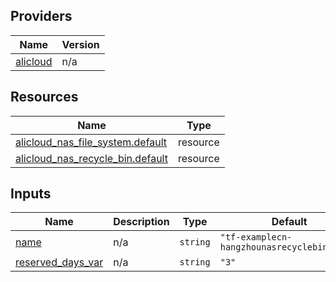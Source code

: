 <!-- BEGIN_TF_DOCS -->
## Providers

| Name | Version |
|------|---------|
| <a name="provider_alicloud"></a> [alicloud](#provider\_alicloud) | n/a |

## Resources

| Name | Type |
|------|------|
| [alicloud_nas_file_system.default](https://registry.terraform.io/providers/hashicorp/alicloud/latest/docs/resources/nas_file_system) | resource |
| [alicloud_nas_recycle_bin.default](https://registry.terraform.io/providers/hashicorp/alicloud/latest/docs/resources/nas_recycle_bin) | resource |

## Inputs

| Name | Description | Type | Default | Required |
|------|-------------|------|---------|:--------:|
| <a name="input_name"></a> [name](#input\_name) | n/a | `string` | `"tf-examplecn-hangzhounasrecyclebin21093"` | no |
| <a name="input_reserved_days_var"></a> [reserved\_days\_var](#input\_reserved\_days\_var) | n/a | `string` | `"3"` | no |
<!-- END_TF_DOCS -->    